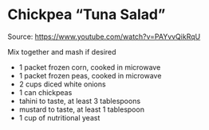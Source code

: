 # Chickpea “Tuna Salad”

Source: https://www.youtube.com/watch?v=PAYvvQikRqU

Mix together and mash if desired

* 1 packet frozen corn, cooked in microwave
* 1 packet frozen peas, cooked in microwave
* 2 cups diced white onions
* 1 can chickpeas
* tahini to taste, at least 3 tablespoons
* mustard to taste, at least 1 tablespoon
* 1 cup of nutritional yeast
